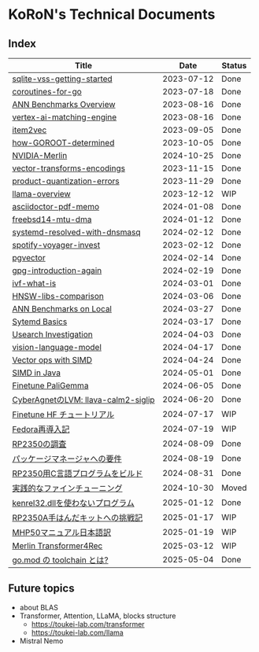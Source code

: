 # KoRoN's Technical Documents

## Index

Title                                                                 |Date       |Status
----------------------------------------------------------------------|-----------|-------
[sqlite-vss-getting-started](./sqlite-vss-getting-started)            |2023-07-12 |Done
[coroutines-for-go](./coroutines-for-go)                              |2023-07-18 |Done
[ANN Benchmarks Overview](./annbenchmarks-overview)                   |2023-08-16 |Done
[vertex-ai-matching-engine](./vertex-ai-matching-engine)              |2023-08-16 |Done
[item2vec](./item2vec)                                                |2023-09-05 |Done
[how-GOROOT-determined](./how-GOROOT-determined)                      |2023-10-05 |Done
[NVIDIA-Merlin](./NVIDIA-Merlin)                                      |2024-10-25 |Done
[vector-transforms-encodings](./vector-transforms-encodings)          |2023-11-15 |Done
[product-quantization-errors](./product-quantization-errors)          |2023-11-29 |Done
[llama-overview](./llama-overview)                                    |2023-12-12 |WIP
[asciidoctor-pdf-memo](./asciidoctor-pdf-memo)                        |2024-01-08 |Done
[freebsd14-mtu-dma](./freebsd14-mtu-dma)                              |2024-01-12 |Done
[systemd-resolved-with-dnsmasq](./systemd-resolved-with-dnsmasq)      |2024-02-12 |Done
[spotify-voyager-invest](./spotify-voyager-invest)                    |2023-02-12 |Done
[pgvector](./pgvector)                                                |2024-02-14 |Done
[gpg-introduction-again](./gpg-introduction-again)                    |2024-02-19 |Done
[ivf-what-is](./ivf-what-is)                                          |2024-03-01 |Done
[HNSW-libs-comparison](./hnsw-libs-comparison)                        |2024-03-06 |Done
[ANN Benchmarks on Local](./annbenchmarks-on-local)                   |2024-03-27 |Done
[Sytemd Basics](./systemd-basic)                                      |2024-03-17 |Done
[Usearch Investigation](./usearch-investigation)                      |2024-04-03 |Done
[vision-language-model](./vision-language-model)                      |2024-04-17 |Done
[Vector ops with SIMD](./vector-ops-with-simd)                        |2024-04-24 |Done
[SIMD in Java](./simd-in-java)                                        |2024-05-01 |Done
[Finetune PaliGemma](./finetune-paligemma)                            |2024-06-05 |Done
[CyberAgnetのLVM: llava-calm2-siglip](./llava-calm2-siglip)           |2024-06-20 |Done
[Finetune HF チュートリアル](./finetune-hf-tutorial)                  |2024-07-17 |WIP
[Fedora再導入記](./fedora-reintroduction)                             |2024-07-19 |WIP
[RP2350の調査](./rp2350-investigation)                                |2024-08-09 |Done
[パッケージマネージャへの要件](./package-manager-requirements)        |2024-08-19 |Done
[RP2350用C言語プログラムをビルド](./rp2350-build-cprogram)            |2024-08-31 |Done
[実践的なファインチューニング](https://github.com/koron/practical-finetuning)|2024-10-30 |Moved
[kenrel32.dllを使わないプログラム](./win32-without-kernel32)          |2025-01-12 |Done
[RP2350A手はんだキットへの挑戦記](./rp2350-hand-solderling-challenge) |2025-01-17 |WIP
[MHP50マニュアル日本語訳](./mhp50-manual-ja)                          |2025-01-19 |WIP
[Merlin Transformer4Rec](./NVIDIA-Merlin/Transformers4Rec)            |2025-03-12 |WIP
[go.mod の toolchain とは?](./go-mod-toolchain)                       |2025-05-04 |Done


## Future topics

* about BLAS
* Transformer, Attention, LLaMA, blocks structure
    * https://toukei-lab.com/transformer
    * https://toukei-lab.com/llama
* Mistral Nemo
